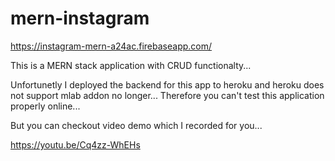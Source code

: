 # mern-instagram
https://instagram-mern-a24ac.firebaseapp.com/

This is a MERN stack application with CRUD functionalty...

Unfortunetly I deployed the backend for this app to heroku and heroku does not support mlab addon no longer...
Therefore you can't test this application properly online...

But you can checkout video demo which I recorded for you...

https://youtu.be/Cq4zz-WhEHs
